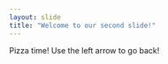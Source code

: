 ```yaml
---
layout: slide
title: "Welcome to our second slide!"
---
```

Pizza time!
Use the left arrow to go back!
